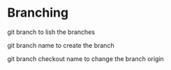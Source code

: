 # Branching

git branch to lish the branches

git branch name to create the branch 

git branch checkout name to change the branch origin 
